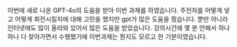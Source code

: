 이번에 새로 나온 GPT-4o의 도움을 받아 이번 과제를 하였습니다. 주전자를 어떻게 넣고 어떻게 회전시킬지에 대해 고민을 했지만 gpt가 많은 도움을 줬습니다.
뿐만 아니라 인터넷에도 많이 올라와 있어서 많은 도움을 받았습니다. 강의시간에 몇 분 안해서 하나하나 다 찾아가면서 수행했기에 이번과제는 뭔지도 모르고 한
기분이였습니다.
